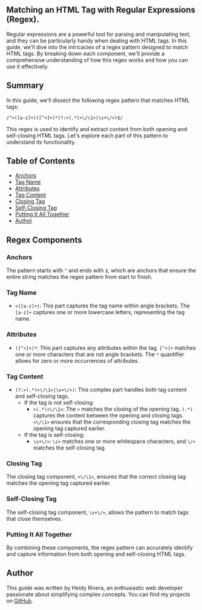 ## Matching an HTML Tag with Regular Expressions (Regex).

Regular expressions are a powerful tool for parsing and manipulating text, and they can be particularly handy when dealing with HTML tags. In this guide, we'll dive into the intricacies of a regex pattern designed to match HTML tags. By breaking down each component, we'll provide a comprehensive understanding of how this regex works and how you can use it effectively.

## Summary

In this guide, we'll dissect the following regex pattern that matches HTML tags:

```regex
/^<([a-z]+)([^<]+)*(?:>(.*)<\/\1>|\s+\/>)$/
```

This regex is used to identify and extract content from both opening and self-closing HTML tags. Let's explore each part of this pattern to understand its functionality.

## Table of Contents

- [Anchors](#anchors)
- [Tag Name](#tag-name)
- [Attributes](#attributes)
- [Tag Content](#tag-content)
- [Closing Tag](#closing-tag)
- [Self-Closing Tag](#self-closing-tag)
- [Putting It All Together](#putting-it-all-together)
- [Author](#author)

## Regex Components

### Anchors

The pattern starts with `^` and ends with `$`, which are anchors that ensure the entire string matches the regex pattern from start to finish.

### Tag Name

- `<([a-z]+)`: This part captures the tag name within angle brackets. The `[a-z]+` captures one or more lowercase letters, representing the tag name.

### Attributes

- `([^<]+)*`: This part captures any attributes within the tag. `[^<]+` matches one or more characters that are not angle brackets. The `*` quantifier allows for zero or more occurrences of attributes.

### Tag Content

- `(?:>(.*)<\/\1>|\s+\/>)`: This complex part handles both tag content and self-closing tags.
  - If the tag is not self-closing:
    - `>(.*)<\/\1>`: The `>` matches the closing of the opening tag. `(.*)` captures the content between the opening and closing tags. `<\/\1>` ensures that the corresponding closing tag matches the opening tag captured earlier.
  - If the tag is self-closing:
    - `\s+\/>`: `\s+` matches one or more whitespace characters, and `\/>` matches the self-closing tag.

### Closing Tag

The closing tag component, `<\/\1>`, ensures that the correct closing tag matches the opening tag captured earlier.

### Self-Closing Tag

The self-closing tag component, `\s+\/>`, allows the pattern to match tags that close themselves.

### Putting It All Together

By combining these components, the regex pattern can accurately identify and capture information from both opening and self-closing HTML tags.

## Author

This guide was written by Heidy Rivera, an enthusiastic web developer passionate about simplifying complex concepts. You can find my projects on [GitHub](https://github.com/HeiRiv).

